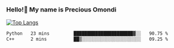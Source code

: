 ### Hello!👋 My name is Precious Omondi 

[![Top Langs](https://github-readme-stats.vercel.app/api/top-langs/?username=Presho99&langs_count=8&theme=dark)](https://github.com/Presho99/github-readme-stats)



<!--START_SECTION:waka-->

```txt
Python   23 mins         ██████████████████████▓░░   90.75 %
C++      2 mins          ██▒░░░░░░░░░░░░░░░░░░░░░░   09.25 %
```

<!--END_SECTION:waka-->

